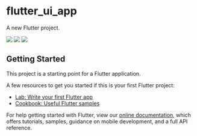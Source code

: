 # flutter_ui_app

A new Flutter project.

![](https://i.imgur.com/u4yCazm.png)
![](https://i.imgur.com/zNhbOLF.png)
![](https://i.imgur.com/sVCVMru.png)

## Getting Started

This project is a starting point for a Flutter application.

A few resources to get you started if this is your first Flutter project:

- [Lab: Write your first Flutter app](https://flutter.io/docs/get-started/codelab)
- [Cookbook: Useful Flutter samples](https://flutter.io/docs/cookbook)

For help getting started with Flutter, view our 
[online documentation](https://flutter.io/docs), which offers tutorials, 
samples, guidance on mobile development, and a full API reference.

